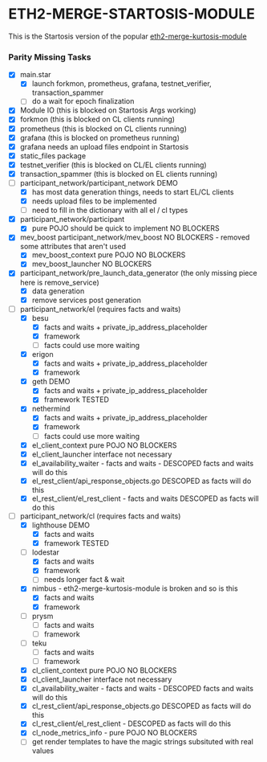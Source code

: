ETH2-MERGE-STARTOSIS-MODULE
===========================

This is the Startosis version of the popular [eth2-merge-kurtosis-module](https://github.com/kurtosis-tech/eth2-merge-kurtosis-module/)


### Parity Missing Tasks

- [x] main.star
  - [x] launch forkmon, prometheus, grafana, testnet_verifier, transaction_spammer
  - [ ] do a wait for epoch finalization
- [x] Module IO (this is blocked on Startosis Args working)
- [x] forkmon (this is blocked on CL clients running)
- [x] prometheus (this is blocked on CL clients running)
- [x] grafana (this is blocked on prometheus running)
- [x] grafana needs an upload files endpoint in Startosis
- [x] static_files package
- [x] testnet_verifier (this is blocked on CL/EL clients running)
- [x] transaction_spammer (this is blocked on EL clients running)
- [ ] participant_network/participant_network DEMO
  - [x] has most data generation things, needs to start EL/CL clients
  - [x] needs upload files to be implemented
  - [ ] need to fill in the dictionary with all el / cl types
- [x] participant_network/participant
  - [x] pure POJO should be quick to implement NO BLOCKERS
- [x] mev_boost participant_network/mev_boost NO BLOCKERS - removed some attributes that aren't used
  - [x] mev_boost_context pure POJO NO BLOCKERS
  - [x] mev_boost_launcher NO BLOCKERS
- [x] participant_network/pre_launch_data_generator (the only missing piece here is remove_service)
  - [x] data generation
  - [x] remove services post generation
- [ ] participant_network/el (requires facts and waits)
  - [x] besu
    - [x] facts and waits + private_ip_address_placeholder
    - [x] framework
    - [ ] facts could use more waiting
  - [x] erigon
    - [x] facts and waits + private_ip_address_placeholder
    - [x] framework
  - [x] geth DEMO
    - [x] facts and waits + private_ip_address_placeholder
    - [x] framework TESTED
  - [x] nethermind
    - [x] facts and waits + private_ip_address_placeholder
    - [x] framework
    - [ ] facts could use more waiting
  - [x] el_client_context pure POJO NO BLOCKERS
  - [x] el_client_launcher interface not necessary
  - [x] el_availability_waiter - facts and waits - DESCOPED facts and waits will do this
  - [x] el_rest_client/api_response_objects.go DESCOPED as facts will do this
  - [x] el_rest_client/el_rest_client - facts and waits  DESCOPED as facts will do this
- [ ] participant_network/cl (requires facts and waits)
  - [x] lighthouse DEMO
    - [x] facts and waits
    - [x] framework TESTED
  - [ ] lodestar
    - [x] facts and waits
    - [x] framework
    - [ ] needs longer fact & wait
  - [x] nimbus - eth2-merge-kurtosis-module is broken and so is this
    - [x] facts and waits
    - [x] framework
  - [ ] prysm
    - [ ] facts and waits
    - [ ] framework
  - [ ] teku
    - [ ] facts and waits
    - [ ] framework  
  - [x] cl_client_context pure POJO NO BLOCKERS
  - [x] cl_client_launcher interface not necessary
  - [x] cl_availability_waiter - facts and waits - DESCOPED facts and waits will do this
  - [x] cl_rest_client/api_response_objects.go DESCOPED as facts will do this
  - [x] cl_rest_client/el_rest_client - DESCOPED as facts will do this
  - [x] cl_node_metrics_info - pure POJO NO BLOCKERS
  - [ ] get render templates to have the magic strings subsituted with real values